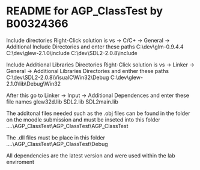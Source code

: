 # README for AGP_ClassTest by B00324366

Include directories
Right-Click solution is vs -> C/C+ -> General -> Additional Include Directories and enter these paths
C:\dev\glm-0.9.4.4
C:\dev\glew-2.1.0\include
C:\dev\SDL2-2.0.8\include

Include Additional Libraries Directories
Right-Click solution is vs -> Linker -> General -> Additional Libraries Directories and enther these paths
C:\dev\SDL2-2.0.8\VisualC\Win32\Debug
C:\dev\glew-2.1.0\lib\Debug\Win32

After this go to Linker -> Input -> Additional Dependences and enter these file names
glew32d.lib
SDL2.lib
SDL2main.lib

The additonal files needed such as the .obj files can be found in the folder on the moodle submission and must be inseted into this folder
..\..\AGP_ClassTest\AGP_ClassTest\AGP_ClassTest

The .dll files must be place in this folder
..\..\AGP_ClassTest\AGP_ClassTest\Debug

All dependencies are the latest version and were used within the lab enviroment 
